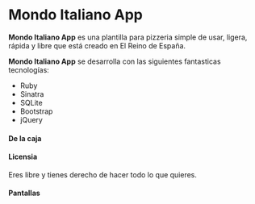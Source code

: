 # Mondo Italiano App

**Mondo Italiano App** es una plantilla para pizzeria simple de usar, ligera, rápida y libre que está creado en El Reino de España.

**Mondo Italiano App** se desarrolla con las siguientes fantasticas tecnologías:

* Ruby
* Sinatra
* SQLite
* Bootstrap
* jQuery

#### De la caja

#### Licensia

Eres libre y tienes derecho de hacer todo lo que quieres.

#### Pantallas